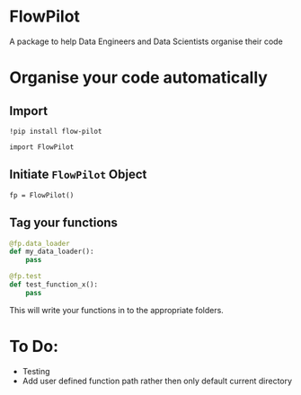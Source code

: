 # FlowPilot
A package to help Data Engineers and Data Scientists organise their code

# Organise your code automatically


## Import

`!pip install flow-pilot`

`import FlowPilot`

## Initiate `FlowPilot` Object

`fp = FlowPilot()`

## Tag your functions


```python
@fp.data_loader
def my_data_loader():
    pass

@fp.test
def test_function_x():
    pass
```
    
This will write your functions in to the appropriate folders.

# To Do:

* Testing
* Add user defined function path rather then only default current directory